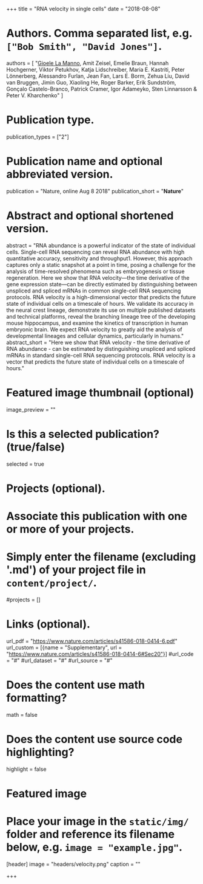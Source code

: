 +++
title = "RNA velocity in single cells"
date = "2018-08-08"

# Authors. Comma separated list, e.g. `["Bob Smith", "David Jones"]`.
authors = [
"<u>Gioele La Manno</u>, Amit Zeisel, Emelie Braun, Hannah Hochgerner, Viktor Petukhov, Katja Lidschreiber, Maria E. Kastriti, Peter Lönnerberg, Alessandro Furlan, Jean Fan, Lars E. Borm, Zehua Liu, David van Bruggen, Jimin Guo, Xiaoling He, Roger Barker, Erik Sundström, Gonçalo Castelo-Branco, Patrick Cramer, Igor Adameyko, Sten Linnarsson & Peter V. Kharchenko"
]

# Publication type.
publication_types = ["2"]

# Publication name and optional abbreviated version.
publication = "Nature, online Aug 8 2018"
publication_short = "**Nature**"

# Abstract and optional shortened version.
abstract = "RNA abundance is a powerful indicator of the state of individual cells. Single-cell RNA sequencing can reveal RNA abundance with high quantitative accuracy, sensitivity and throughput1. However, this approach captures only a static snapshot at a point in time, posing a challenge for the analysis of time-resolved phenomena such as embryogenesis or tissue regeneration. Here we show that RNA velocity—the time derivative of the gene expression state—can be directly estimated by distinguishing between unspliced and spliced mRNAs in common single-cell RNA sequencing protocols. RNA velocity is a high-dimensional vector that predicts the future state of individual cells on a timescale of hours. We validate its accuracy in the neural crest lineage, demonstrate its use on multiple published datasets and technical platforms, reveal the branching lineage tree of the developing mouse hippocampus, and examine the kinetics of transcription in human embryonic brain. We expect RNA velocity to greatly aid the analysis of developmental lineages and cellular dynamics, particularly in humans."
abstract_short = "Here we show that RNA velocity - the time derivative of RNA abundance - can be estimated by distinguishing unspliced and spliced mRNAs in standard single-cell RNA sequencing protocols. RNA velocity is a vector that predicts the future state of individual cells on a timescale of hours."

# Featured image thumbnail (optional)
image_preview = ""

# Is this a selected publication? (true/false)
selected = true

# Projects (optional).
#   Associate this publication with one or more of your projects.
#   Simply enter the filename (excluding '.md') of your project file in `content/project/`.
#projects = []

# Links (optional).
url_pdf = "https://www.nature.com/articles/s41586-018-0414-6.pdf"
url_custom = [{name = "Supplementary", url = "https://www.nature.com/articles/s41586-018-0414-6#Sec20"}]
#url_code = "#"
#url_dataset = "#"
#url_source = "#"


# Does the content use math formatting?
math = false

# Does the content use source code highlighting?
highlight = false

# Featured image
# Place your image in the `static/img/` folder and reference its filename below, e.g. `image = "example.jpg"`.
[header]
image = "headers/velocity.png"
caption = ""

+++
